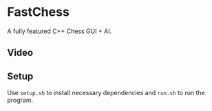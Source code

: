 # FastChess
A fully featured C++ Chess GUI + AI.

## Video

## Setup
Use ```setup.sh``` to install necessary dependencies and ```run.sh``` to run the program.
